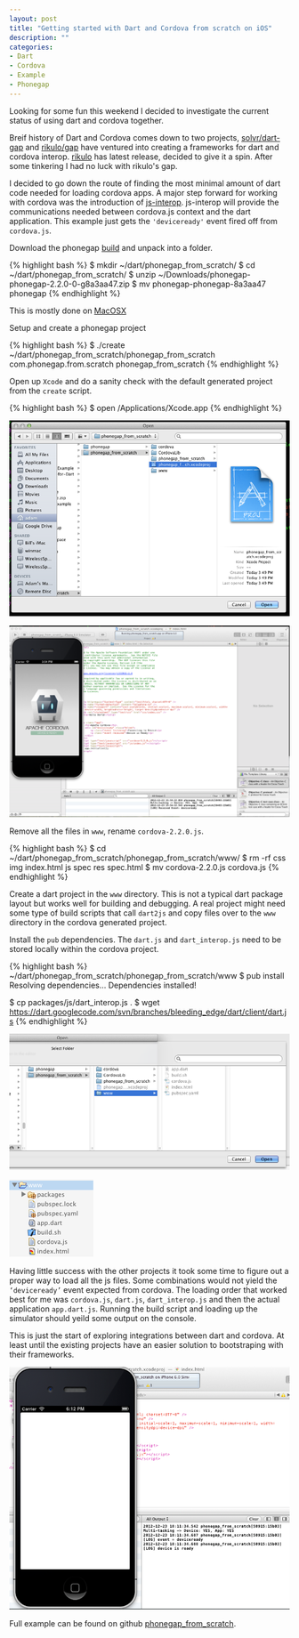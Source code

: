 ```yaml
---
layout: post
title: "Getting started with Dart and Cordova from scratch on iOS"
description: ""
categories: 
- Dart
- Cordova
- Example
- Phonegap
---
```


Looking for some fun this weekend I decided to investigate the current status of using dart and cordova together.

Breif history of Dart and Cordova comes down to two projects, [solvr/dart-gap](https://github.com/Solvr/dart-gap) and [rikulo/gap](https://github.com/rikulo/gap) have ventured into creating a frameworks for dart and cordova interop. [rikulo](http://rikulo.org/) has latest release, decided to give it a spin. After some tinkering I had no luck with rikulo's gap.

I decided to go down the route of finding the most minimal amount of dart code needed for loading cordova apps. A major step forward for working with cordova was the introduction of [js-interop](https://github.com/dart-lang/js-interop). js-interop will provide the communications needed between cordova.js context and the dart application. This example just gets the `'deviceready'` event fired off from `cordova.js`. 

Download the phonegap [build](http://phonegap.com/download) and unpack into a folder.

{% highlight bash %}
$ mkdir ~/dart/phonegap_from_scratch/
$ cd ~/dart/phonegap_from_scratch/
$ unzip ~/Downloads/phonegap-phonegap-2.2.0-0-g8a3aa47.zip
$ mv phonegap-phonegap-8a3aa47 phonegap
{% endhighlight %}

This is mostly done on [MacOSX](http://docs.phonegap.com/en/2.2.0/guide_getting-started_ios_index.md.html#Getting%20Started%20with%20iOS)

Setup and create a phonegap project

{% highlight bash %}
$ ./create ~/dart/phonegap_from_scratch/phonegap_from_scratch com.phonegap.from.scratch phonegap_from_scratch
{% endhighlight %}

Open up `Xcode` and do a sanity check with the default generated project from the `create` script.

{% highlight bash %}
$ open /Applications/Xcode.app
{% endhighlight %}

[![open_project_dialog](/images/2012-12-23-phonegap-from-scratch-images/open_project_dialog.png)](/images/2012-12-23-phonegap-from-scratch-images/open_project_dialog.png)

[![sanity_check](/images/2012-12-23-phonegap-from-scratch-images/sanity_check.png)](/images/2012-12-23-phonegap-from-scratch-images/sanity_check.png)

Remove all the files in `www`, rename `cordova-2.2.0.js`.

{% highlight bash %}
$ cd ~/dart/phonegap_from_scratch/phonegap_from_scratch/www/
$ rm -rf css img index.html js spec res spec.html
$ mv cordova-2.2.0.js cordova.js
{% endhighlight %}

Create a dart project in the `www` directory. This is not a typical dart package layout but works well for building and debugging. A real project might need some type of build scripts that call `dart2js` and copy files over to the `www` directory in the cordova generated project.

<script src="https://gist.github.com/4366847.js"><!-- gist --></script>

<script src="https://gist.github.com/4366855.js"><!-- gist --></script>

<script src="https://gist.github.com/4366906.js"><!-- gist --></script>

<script src="https://gist.github.com/4367140.js"><!-- gist --></script>

Install the `pub` dependencies. The `dart.js` and `dart_interop.js` need to be stored locally within the cordova project.

{% highlight bash %}
~/dart/phonegap_from_scratch/phonegap_from_scratch/www
$ pub install
Resolving dependencies...
Dependencies installed!

$ cp packages/js/dart_interop.js .
$ wget https://dart.googlecode.com/svn/branches/bleeding_edge/dart/client/dart.js
{% endhighlight %}

[![opening_dart_editor](/images/2012-12-23-phonegap-from-scratch-images/opening_dart_editor.png)](/images/2012-12-23-phonegap-from-scratch-images/opening_dart_editor.png)

[![dart_project_layout](/images/2012-12-23-phonegap-from-scratch-images/dart_project_layout.png)](/images/2012-12-23-phonegap-from-scratch-images/dart_project_layout.png)

Having little success with the other projects it took some time to figure out a proper way to load all the js files. Some combinations would not yield the `‘deviceready’` event expected from cordova. The loading order that worked best for me was `cordova.js`, `dart.js`, `dart_interop.js` and then the actual application `app.dart.js`. Running the build script and loading up the simulator should yeild some output on the console.

This is just the start of exploring integrations between dart and cordova. At least until the existing projects have an easier solution to bootstraping with their frameworks.

[![most_minimal_event_deviceready](/images/2012-12-23-phonegap-from-scratch-images/most_minimal_event_deviceready.png)](/images/2012-12-23-phonegap-from-scratch-images/most_minimal_event_deviceready.png)

Full example can be found on github [phonegap_from_scratch](https://github.com/financeCoding/phonegap_from_scratch).
